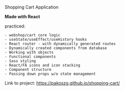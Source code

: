 Shopping Cart Application

<b>Made with React</b>

practiced:

```
- webshop/cart core logic
- useState/useEffect/useHistory hooks
- React router - with dynamically generated routes
- Dynamically created components from database
- Working with objects
- Functional components
- Sass styling
- React/FA icons and icon stacking
- Component structure
- Passing down props w/o state management

```

Link to project: https://pakoszg.github.io/shopping-cart/
